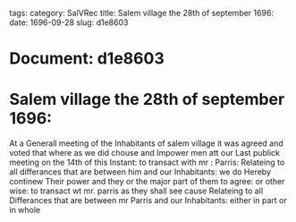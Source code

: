 tags: 
category: SalVRec
title: Salem village the 28th of september 1696:
date: 1696-09-28
slug: d1e8603




# Document: d1e8603


# Salem village the 28th of september 1696:

At a Generall meeting of the Inhabitants of salem village it was agreed and voted that where as we did chouse and Impower men att our Last publick meeting on the 14th of this Instant: to transact with mr : Parris: Relateing to all differances that are between him and our Inhabitants: we do Hereby continew Their power and they or the major part of them to agree: or other wise: to transact wt mr. parris as they shall see cause Relateing to all Differances that are between mr Parris and our Inhabitants: either in part or in whole
